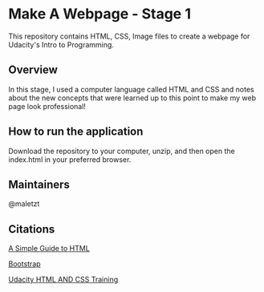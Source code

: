 # Make A Webpage - Stage 1

This repository contains HTML, CSS, Image files to create a webpage for Udacity's Intro to Programming.

## Overview

In this stage, I used a computer language called HTML and CSS and notes about the new concepts that were learned up to this point to make my web page look professional!

## How to run the application

Download the repository to your computer, unzip, and then open the index.html in your preferred browser.

## Maintainers

@maletzt

## Citations

[A Simple Guide to HTML](http://www.simplehtmlguide.com/youtube.php)

[Bootstrap](http://getbootstrap.com/css/)

[Udacity HTML AND CSS Training](https://classroom.udacity.com/nanodegrees/nd000/parts/0001345402/modules/383612889175460/lessons/3843768856/concepts/38472587200923)
